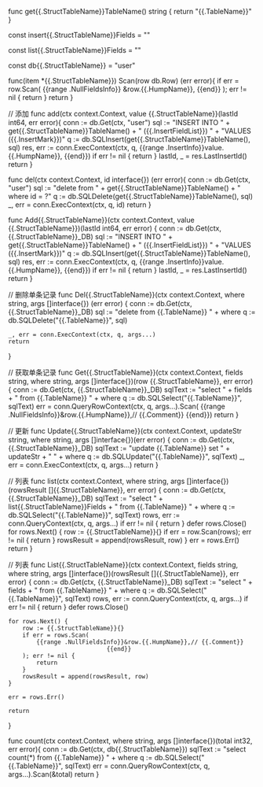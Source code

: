 



func get{{.StructTableName}}TableName() string {
    return "{{.TableName}}"
}

const insert{{.StructTableName}}Fields = ""

const list{{.StructTableName}}Fields = ""

const db{{.StructTableName}} = "user"

func(item *{{.StructTableName}}) Scan(row db.Row) (err error){
    if err = row.Scan(
        {{range .NullFieldsInfo}}
        &row.{{.HumpName}},
        {{end}}
    ); err != nil {
        return
    }
    return
}

// 添加
func add(ctx context.Context, value {{.StructTableName}}(lastId int64, err error){
    conn := db.Get(ctx, "user")
    sql := "INSERT INTO " + get{{.StructTableName}}TableName() + " ({{.InsertFieldList}}) " +
            "VALUES ({{.InsertMark}})"
    q := db.SQLInsert(get{{.StructTableName}}TableName(), sql)
    res, err := conn.ExecContext(ctx, q,
        {{range .InsertInfo}}value.{{.HumpName}},
        {{end}})
    if err != nil {
        return
    }
    lastId, _ = res.LastInsertId()
    return
}

func del(ctx context.Context, id interface{}) (err error){
    conn := db.Get(ctx, "user")
    sql := "delete from " + get{{.StructTableName}}TableName() + " where id = ?"
    q := db.SQLDelete(get{{.StructTableName}}TableName(), sql)
    _, err = conn.ExecContext(ctx, q, id)
    return
}





func Add{{.StructTableName}}(ctx context.Context, value {{.StructTableName}})(lastId int64, err error) {
    conn := db.Get(ctx, {{.StructTableName}}_DB)
    sql := "INSERT INTO " + get{{.StructTableName}}TableName() + " ({{.InsertFieldList}}) " +
        "VALUES ({{.InsertMark}})"
    q := db.SQLInsert(get{{.StructTableName}}TableName(), sql)
    res, err := conn.ExecContext(ctx, q,
        {{range .InsertInfo}}value.{{.HumpName}},
        {{end}})
    if err != nil {
        return
    }
    lastId, _ = res.LastInsertId()
    return
}

// 删除单条记录
func Del{{.StructTableName}}(ctx context.Context, where string, args []interface{}) (err error) {
    conn := db.Get(ctx, {{.StructTableName}}_DB)
	sql := "delete from {{.TableName}} " + where
	q := db.SQLDelete("{{.TableName}}", sql)

	_, err = conn.ExecContext(ctx, q, args...)
    return
}

// 获取单条记录
func Get{{.StructTableName}}(ctx context.Context, fields string, where string, args []interface{})(row {{.StructTableName}}, err error){
    conn := db.Get(ctx, {{.StructTableName}}_DB)
    sqlText := "select " + fields + " from {{.TableName}} " + where
    q := db.SQLSelect("{{.TableName}}", sqlText)
    err = conn.QueryRowContext(ctx, q, args...).Scan(
            		{{range .NullFieldsInfo}}&row.{{.HumpName}},// {{.Comment}}
            		{{end}})
    return
}

// 更新
func Update{{.StructTableName}}(ctx context.Context, updateStr string, where string, args []interface{})(err error) {
    conn := db.Get(ctx, {{.StructTableName}}_DB)
    sqlText := "update {{.TableName}} set " + updateStr + " " + where
    q := db.SQLUpdate("{{.TableName}}", sqlText)
    _, err = conn.ExecContext(ctx, q, args...)
    return
}

// 列表
func list(ctx context.Context, where string, args []interface{}) (rowsResult []{{.StructTableName}}, err error) {
    conn := db.Get(ctx, {{.StructTableName}}_DB)
    sqlText := "select " + list{{.StructTableName}}Fields + " from {{.TableName}} " + where
    q := db.SQLSelect("{{.TableName}}", sqlText)
    rows, err := conn.QueryContext(ctx, q, args...)
    if err != nil {
            return
    }
    defer rows.Close()
    for rows.Next() {
            row := {{.StructTableName}}{}
            if err = row.Scan(rows); err != nil {
                return
            }
            rowsResult = append(rowsResult, row)
    }
    err = rows.Err()
    return
}


// 列表
func List{{.StructTableName}}(ctx context.Context, fields string, where string, args []interface{})(rowsResult []{{.StructTableName}}, err error) {
    conn := db.Get(ctx, {{.StructTableName}}_DB)
    sqlText := "select " + fields + " from {{.TableName}} " + where
    q := db.SQLSelect("{{.TableName}}", sqlText)
    rows, err := conn.QueryContext(ctx, q, args...)
    if err != nil {
    		return
    	}
    defer rows.Close()

    for rows.Next() {
        row := {{.StructTableName}}{}
        if err = rows.Scan(
            {{range .NullFieldsInfo}}&row.{{.HumpName}},// {{.Comment}}
                        		{{end}}
        ); err != nil {
            return
        }
        rowsResult = append(rowsResult, row)
    }

    err = rows.Err()

    return
}


func count(ctx context.Context, where string, args []interface{})(total int32, err error){
    conn := db.Get(ctx, db{{.StructTableName}})
    sqlText := "select count(*) from {{.TableName}} " + where
    q := db.SQLSelect("{{.TableName}}", sqlText)
    err = conn.QueryRowContext(ctx, q, args...).Scan(&total)
    return
}




